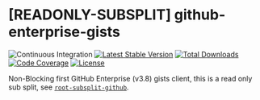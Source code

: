 # [READONLY-SUBSPLIT] github-enterprise-gists


![Continuous Integration](https://github.com/php-api-clients/github-enterprise-gists/workflows/Continuous%20Integration/badge.svg)
[![Latest Stable Version](https://poser.pugx.org/api-clients/github-enterprise-gists/v/stable.png)](https://packagist.org/packages/api-clients/github-enterprise-gists)
[![Total Downloads](https://poser.pugx.org/api-clients/github-enterprise-gists/downloads.png)](https://packagist.org/packages/api-clients/github-enterprise-gists)
[![Code Coverage](https://scrutinizer-ci.com/g/php-api-clients/github-enterprise-gists/badges/coverage.png?b==)](https://scrutinizer-ci.com/g/php-api-clients/github-enterprise-gists/?branch=)
[![License](https://poser.pugx.org/api-clients/github-enterprise-gists/license.png)](https://packagist.org/packages/api-clients/github-enterprise-gists)

Non-Blocking first GitHub Enterprise (v3.8) gists client, this is a read only sub split, see [`root-subsplit-github`](https://github.com/php-api-clients/root-subsplit-github).
